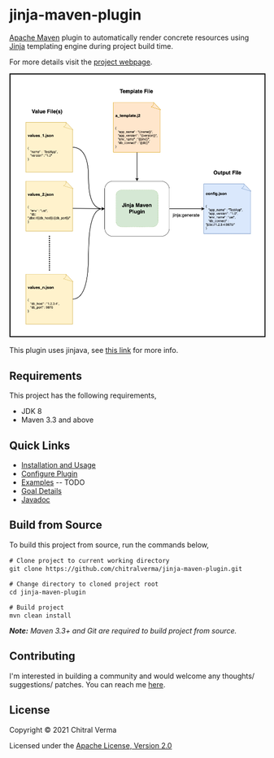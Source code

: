 jinja-maven-plugin
====================
[Apache Maven](http://maven.apache.org) plugin to automatically render concrete
resources using [Jinja](https://jinja.palletsprojects.com/en/2.11.x/)
templating engine during project build time.

For more details visit the
[project webpage](https://chitralverma.github.io/jinja-maven-plugin/).

![Plugin Workflow](src/site/resources/images/plugin-workflow.png)

This plugin uses jinjava,
see [this link](https://github.com/HubSpot/jinjava#jinjava) for more info.

## Requirements

This project has the following requirements,

- JDK 8
- Maven 3.3 and above

## Quick Links

- [Installation and Usage](https://chitralverma.github.io/jinja-maven-plugin/usage.html)
- [Configure Plugin](https://chitralverma.github.io/jinja-maven-plugin/configuration.html)
- [Examples]() -- TODO
- [Goal Details](https://chitralverma.github.io/jinja-maven-plugin/generate-mojo.html)
- [Javadoc](https://chitralverma.github.io/jinja-maven-plugin/apidocs/index.html)

## Build from Source

To build this project from source, run the commands below,

```
# Clone project to current working directory
git clone https://github.com/chitralverma/jinja-maven-plugin.git
```

```
# Change directory to cloned project root 
cd jinja-maven-plugin
```

```
# Build project 
mvn clean install
```

_**Note:** Maven 3.3+ and Git are required to build project from source._

## Contributing

I'm interested in building a community and would welcome any thoughts/
suggestions/ patches. You can reach me [here](mailto:chitralverma@gmail.com).

## License

Copyright © 2021 Chitral Verma

Licensed under the
[Apache License, Version 2.0](http://www.apache.org/licenses/LICENSE-2.0)